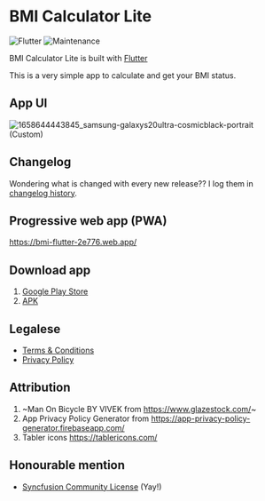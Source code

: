 # BMI Calculator Lite

![Flutter](https://img.shields.io/badge/Flutter-3.7-%2302569B.svg?style=flat-square&logo=Flutter&logoColor=white)
![Maintenance](https://img.shields.io/maintenance/yes/2025?style=flat-square)

BMI Calculator Lite is built with [Flutter](https://flutter.dev/)

This is a very simple app to calculate and get your BMI status.

## App UI

![1658644443845_samsung-galaxys20ultra-cosmicblack-portrait (Custom)](https://user-images.githubusercontent.com/60868965/180635640-890947cd-cea4-4252-9b3d-feeb03794736.png)

## Changelog

Wondering what is changed with every new release?? I log them in [changelog history](https://telegra.ph/Changelogs---BMI-Calculator-Lite-07-21).

## Progressive web app (PWA)

https://bmi-flutter-2e776.web.app/

## Download app

1. [Google Play Store](https://play.google.com/store/apps/details?id=live.iqfareez.bmicalculator)
2. [APK](https://github.com/iqfareez/bmi_calculator/releases)

## Legalese

- [Terms & Conditions](https://telegra.ph/TC---BMI-Calculator-Lite-07-21)
- [Privacy Policy](https://telegra.ph/Privacy-Policy---BMI-Calculator-Lite-07-21)

## Attribution

1. ~Man On Bicycle BY VIVEK from https://www.glazestock.com/~
2. App Privacy Policy Generator from https://app-privacy-policy-generator.firebaseapp.com/
3. Tabler icons https://tablericons.com/

## Honourable mention

- [Syncfusion Community License](https://www.syncfusion.com/products/communitylicense) (Yay!)
